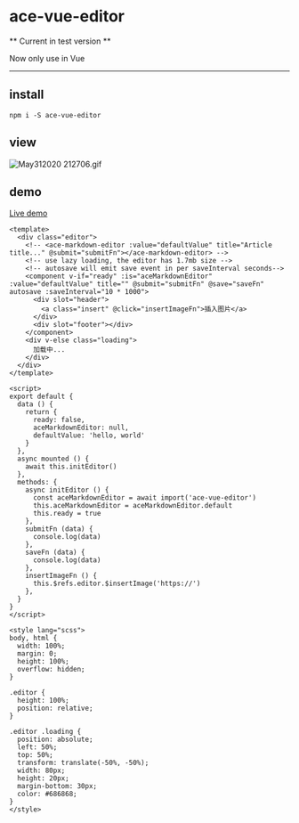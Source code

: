 # ace-vue-editor

** Current in test version **

Now only use in Vue

---

## install

```
npm i -S ace-vue-editor
```

## view

![May312020 212706.gif](http://ttc-tal.oss-cn-beijing.aliyuncs.com/1590931668/May-31-2020%2021-27-06.gif)

## demo

[Live demo](https://maxlasting.github.io/demo/ace-vue-markdown/index)

```vue
<template>
  <div class="editor">
    <!-- <ace-markdown-editor :value="defaultValue" title="Article title..." @submit="submitFn"></ace-markdown-editor> -->
    <!-- use lazy loading, the editor has 1.7mb size -->
    <!-- autosave will emit save event in per saveInterval seconds-->
    <component v-if="ready" :is="aceMarkdownEditor" :value="defaultValue" title="" @submit="submitFn" @save="saveFn" autosave :saveInterval="10 * 1000">
      <div slot="header">
        <a class="insert" @click="insertImageFn">插入图片</a>
      </div>
      <div slot="footer"></div>
    </component>
    <div v-else class="loading">
      加载中...
    </div>
  </div>
</template>

<script>
export default {
  data () {
    return {
      ready: false,
      aceMarkdownEditor: null,
      defaultValue: 'hello, world'
    }
  },
  async mounted () {
    await this.initEditor()
  },
  methods: {
    async initEditor () {
      const aceMarkdownEditor = await import('ace-vue-editor')
      this.aceMarkdownEditor = aceMarkdownEditor.default
      this.ready = true
    },
    submitFn (data) {
      console.log(data)
    },
    saveFn (data) {
      console.log(data)
    },
    insertImageFn () {
      this.$refs.editor.$insertImage('https://')
    },
  }
}
</script>

<style lang="scss">
body, html {
  width: 100%;
  margin: 0;
  height: 100%;
  overflow: hidden;
}

.editor {
  height: 100%;
  position: relative;
}

.editor .loading {
  position: absolute;
  left: 50%;
  top: 50%;
  transform: translate(-50%, -50%);
  width: 80px;
  height: 20px;
  margin-bottom: 30px;
  color: #686868;
}
</style>
```
